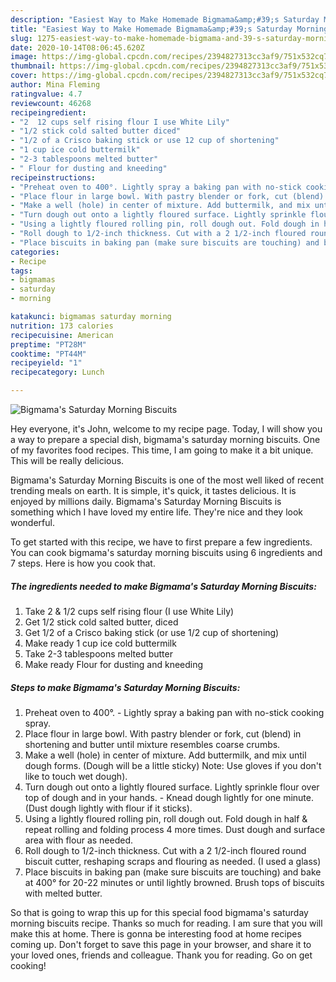 ```yaml
---
description: "Easiest Way to Make Homemade Bigmama&amp;#39;s Saturday Morning Biscuits"
title: "Easiest Way to Make Homemade Bigmama&amp;#39;s Saturday Morning Biscuits"
slug: 1275-easiest-way-to-make-homemade-bigmama-and-39-s-saturday-morning-biscuits
date: 2020-10-14T08:06:45.620Z
image: https://img-global.cpcdn.com/recipes/2394827313cc3af9/751x532cq70/bigmamas-saturday-morning-biscuits-recipe-main-photo.jpg
thumbnail: https://img-global.cpcdn.com/recipes/2394827313cc3af9/751x532cq70/bigmamas-saturday-morning-biscuits-recipe-main-photo.jpg
cover: https://img-global.cpcdn.com/recipes/2394827313cc3af9/751x532cq70/bigmamas-saturday-morning-biscuits-recipe-main-photo.jpg
author: Mina Fleming
ratingvalue: 4.7
reviewcount: 46268
recipeingredient:
- "2  12 cups self rising flour I use White Lily"
- "1/2 stick cold salted butter diced"
- "1/2 of a Crisco baking stick or use 12 cup of shortening"
- "1 cup ice cold buttermilk"
- "2-3 tablespoons melted butter"
- " Flour for dusting and kneeding"
recipeinstructions:
- "Preheat oven to 400°. Lightly spray a baking pan with no-stick cooking spray."
- "Place flour in large bowl. With pastry blender or fork, cut (blend) in shortening and butter until mixture resembles coarse crumbs."
- "Make a well (hole) in center of mixture. Add buttermilk, and mix until dough forms. (Dough will be a little sticky) Note: Use gloves if you don&#39;t like to touch wet dough)."
- "Turn dough out onto a lightly floured surface. Lightly sprinkle flour over top of dough and in your hands. Knead dough lightly for one minute. (Dust dough lightly with flour if it sticks)."
- "Using a lightly floured rolling pin, roll dough out. Fold dough in half &amp; repeat rolling and folding process 4 more times. Dust dough and surface area with flour as needed."
- "Roll dough to 1/2-inch thickness. Cut with a 2 1/2-inch floured round biscuit cutter, reshaping scraps and flouring as needed. (I used a glass)"
- "Place biscuits in baking pan (make sure biscuits are touching) and bake at 400° for 20-22 minutes or until lightly browned. Brush tops of biscuits with melted butter."
categories:
- Recipe
tags:
- bigmamas
- saturday
- morning

katakunci: bigmamas saturday morning 
nutrition: 173 calories
recipecuisine: American
preptime: "PT28M"
cooktime: "PT44M"
recipeyield: "1"
recipecategory: Lunch

---
```



![Bigmama&#39;s Saturday Morning Biscuits](https://img-global.cpcdn.com/recipes/2394827313cc3af9/751x532cq70/bigmamas-saturday-morning-biscuits-recipe-main-photo.jpg)

Hey everyone, it's John, welcome to my recipe page. Today, I will show you a way to prepare a special dish, bigmama&#39;s saturday morning biscuits. One of my favorites food recipes. This time, I am going to make it a bit unique. This will be really delicious.

Bigmama&#39;s Saturday Morning Biscuits is one of the most well liked of recent trending meals on earth. It is simple, it's quick, it tastes delicious. It is enjoyed by millions daily. Bigmama&#39;s Saturday Morning Biscuits is something which I have loved my entire life. They're nice and they look wonderful.




To get started with this recipe, we have to first prepare a few ingredients. You can cook bigmama&#39;s saturday morning biscuits using 6 ingredients and 7 steps. Here is how you cook that.

<!--inarticleads1-->

##### The ingredients needed to make Bigmama&#39;s Saturday Morning Biscuits:

1. Take 2 &amp; 1/2 cups self rising flour (I use White Lily)
1. Get 1/2 stick cold salted butter, diced
1. Get 1/2 of a Crisco baking stick (or use 1/2 cup of shortening)
1. Make ready 1 cup ice cold buttermilk
1. Take 2-3 tablespoons melted butter
1. Make ready  Flour for dusting and kneeding




<!--inarticleads2-->

##### Steps to make Bigmama&#39;s Saturday Morning Biscuits:

1. Preheat oven to 400°. - Lightly spray a baking pan with no-stick cooking spray.
1. Place flour in large bowl. With pastry blender or fork, cut (blend) in shortening and butter until mixture resembles coarse crumbs.
1. Make a well (hole) in center of mixture. Add buttermilk, and mix until dough forms. (Dough will be a little sticky) Note: Use gloves if you don&#39;t like to touch wet dough).
1. Turn dough out onto a lightly floured surface. Lightly sprinkle flour over top of dough and in your hands. - Knead dough lightly for one minute. (Dust dough lightly with flour if it sticks).
1. Using a lightly floured rolling pin, roll dough out. Fold dough in half &amp; repeat rolling and folding process 4 more times. Dust dough and surface area with flour as needed.
1. Roll dough to 1/2-inch thickness. Cut with a 2 1/2-inch floured round biscuit cutter, reshaping scraps and flouring as needed. (I used a glass)
1. Place biscuits in baking pan (make sure biscuits are touching) and bake at 400° for 20-22 minutes or until lightly browned. Brush tops of biscuits with melted butter.




So that is going to wrap this up for this special food bigmama&#39;s saturday morning biscuits recipe. Thanks so much for reading. I am sure that you will make this at home. There is gonna be interesting food at home recipes coming up. Don't forget to save this page in your browser, and share it to your loved ones, friends and colleague. Thank you for reading. Go on get cooking!
